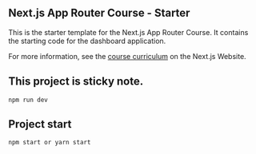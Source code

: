 ## Next.js App Router Course - Starter

This is the starter template for the Next.js App Router Course. It contains the starting code for the dashboard application.

For more information, see the [course curriculum](https://nextjs.org/learn) on the Next.js Website.

## This project is sticky note.
``````
npm run dev
``````
## Project start

``````
npm start or yarn start
``````